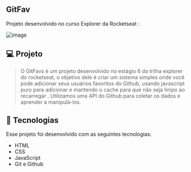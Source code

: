 ## GitFav
Projeto desenvolvido no curso Explorer da Rocketseat :

![image](https://github.com/Souzasud/GitFav/assets/133075307/7e2c288e-1b45-4f18-917a-6157029f00c1)

## 💻 Projeto
>O GitFavs é um projeto desenvolvido no estágio 6 da trilha explorer do rocketseat, o objetivo dele é criar um sistema simples onde você pode adicionar seus usuários favoritos do Github, usando javascript puro para adicionar e mantendo o cache para que não seja limpo ao recarregar .
Utilizamos uma API do Github para coletar os dados e aprender a manipulá-los.

## 🚀 Tecnologias
Esse projeto foi desenvolvido com as seguintes tecnologias:

- HTML
- CSS
- JavaScript
- Git e Github
